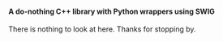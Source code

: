 #### A do-nothing C++ library with Python wrappers using SWIG

There is nothing to look at here. Thanks for stopping by.

